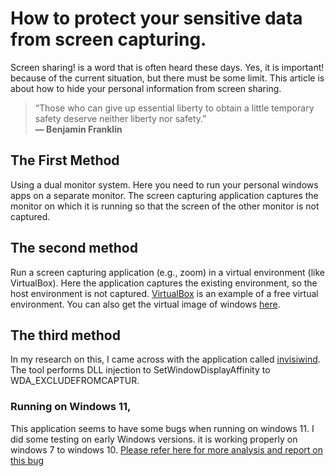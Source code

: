 # How to protect your sensitive data from screen capturing.

Screen sharing! is a word that is often heard these days. Yes, it is important! because of the current situation, but there must be some limit. This article is about how to hide your personal information from screen sharing.

> “Those who can give up essential liberty to obtain a little temporary safety deserve neither liberty nor safety.”\
**― Benjamin Franklin**

## The First Method

Using a dual monitor system. Here you need to run your personal windows apps on a separate monitor. The screen capturing application captures the monitor on which it is running so that the screen of the other monitor is not captured.

## The second method

Run a screen capturing application (e.g., zoom) in a virtual environment (like VirtualBox). Here the application captures the existing environment, so the host environment is not captured.
[VirtualBox](https://www.virtualbox.org/) is an example of a free virtual environment. You can also get the virtual image of windows [here](https://developer.microsoft.com/en-us/microsoft-edge/tools/vms/).

## The third method

In my research on this, I came across with the application called [invisiwind](https://github.com/radiantly/Invisiwind). The tool performs DLL injection to SetWindowDisplayAffinity to WDA_EXCLUDEFROMCAPTUR.

### Running on Windows 11,

This application seems to have some bugs when running on windows 11. I did some testing on early Windows versions. it is working properly on windows 7 to windows 10.
[Please refer here for more analysis and report on this bug](https://docs.microsoft.com/en-us/answers/questions/700122/setwindowdisplayaffinity-on-windows-11.html)
